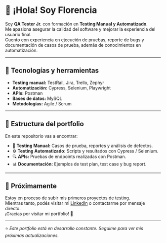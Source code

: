 # 👋 ¡Hola! Soy Florencia

Soy **QA Tester Jr.** con formación en **Testing Manual y Automatizado**.  
Me apasiona asegurar la calidad del software y mejorar la experiencia del usuario final.  
Cuento con experiencia en ejecución de pruebas, reporte de bugs y documentación de casos de prueba, además de conocimientos en automatización.

---

## 🧩 Tecnologías y herramientas
- **Testing manual:** TestRail, Jira, Trello, Zephyr
- **Automatización:** Cypress, Selenium, Playwright
- **APIs:** Postman
- **Bases de datos:** MySQL
- **Metodologías:** Agile / Scrum

---

## 📁 Estructura del portfolio
En este repositorio vas a encontrar:
- 🧪 **Testing Manual:** Casos de prueba, reportes y análisis de defectos.
- ⚙️ **Testing Automatizado:** Scripts y resultados con Cypress / Selenium.
- 🔍 **APIs:** Pruebas de endpoints realizadas con Postman.
- 📊 **Documentación:** Ejemplos de test plan, test case y bug report.

---

## 🚀 Próximamente
Estoy en proceso de subir mis primeros proyectos de testing.  
Mientras tanto, podés visitar mi [LinkedIn]([https://www.linkedin.com/](https://www.linkedin.com/in/florencia-del-valle-palmisano-a30840277/)) o contactarme por mensaje directo.  
¡Gracias por visitar mi portfolio! 🙌

---

⭐ *Este portfolio está en desarrollo constante. Seguime para ver mis próximas actualizaciones.*
